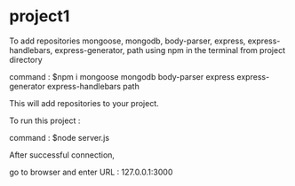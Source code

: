 # project1 

To add repositories
mongoose,
mongodb,
body-parser,
express,
express-handlebars,
express-generator,
path
using npm in the terminal from project directory

command : $npm i mongoose mongodb body-parser express express-generator express-handlebars path

This will add repositories to your project.

To run this project : 

command : $node server.js

After successful connection,

go to browser and enter URL : 127.0.0.1:3000
